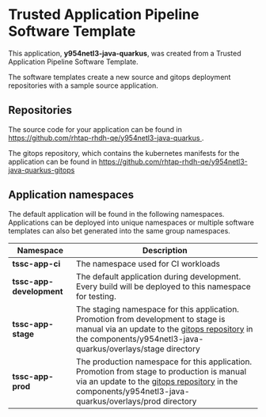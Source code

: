 # Trusted Application Pipeline Software Template

This application, **y954netl3-java-quarkus**, was created from a Trusted Application Pipeline Software Template.

The software templates create a new source and gitops deployment repositories with a sample source application. 

## Repositories

The source code for your application can be found in [https://github.com/rhtap-rhdh-qe/y954netl3-java-quarkus ](https://github.com/rhtap-rhdh-qe/y954netl3-java-quarkus ).
 
The gitops repository, which contains the kubernetes manifests for the application can be found in 
[https://github.com/rhtap-rhdh-qe/y954netl3-java-quarkus-gitops ](https://github.com/rhtap-rhdh-qe/y954netl3-java-quarkus-gitops ) 

## Application namespaces 

The default application will be found in the following namespaces. Applications can be deployed into unique namespaces or multiple software templates can also bet generated into the same group namespaces.  

|  Namespace   |  Description   |  
| -------- | -------- |
| **tssc-app-ci** | The namespace used for CI workloads |
| **tssc-app-development** | The default application during development. Every build will be deployed to this namespace for testing. |
| **tssc-app-stage** | The staging namespace for this application. Promotion from development to stage is manual via an update to the [gitops repository](https://github.com/rhtap-rhdh-qe/y954netl3-java-quarkus-gitops ) in the components/y954netl3-java-quarkus/overlays/stage directory |
| **tssc-app-prod** | The production namespace for this application. Promotion from stage to production is manual via an update to the [gitops repository](https://github.com/rhtap-rhdh-qe/y954netl3-java-quarkus-gitops ) in the components/y954netl3-java-quarkus/overlays/prod directory |